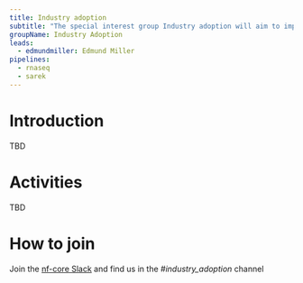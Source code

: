 ```yaml
---
title: Industry adoption
subtitle: "The special interest group Industry adoption will aim to improve nf-core to make it easy to adopt it's pipelines in an industry setting. Mixing of open-source and proprietary code."
groupName: Industry Adoption
leads:
  - edmundmiller: Edmund Miller
pipelines:
  - rnaseq
  - sarek
---
```


# Introduction

TBD

# Activities

TBD

# How to join

Join the [nf-core Slack](/join#slack) and find us in the _#industry_adoption_ channel
